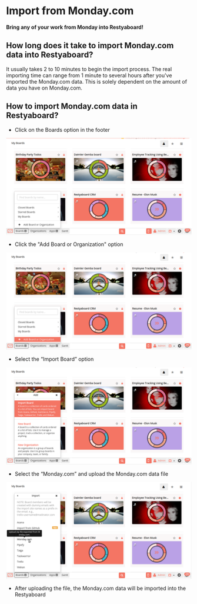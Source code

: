 # Import from Monday.com

**Bring any of your work from Monday into Restyaboard!**

## How long does it take to import Monday.com data into Restyaboard? 

It usually takes 2 to 10 minutes to begin the import process. The real importing time can range from 1 minute to several hours after you've imported the Monday.com data. This is solely dependent on the amount of data you have on Monday.com.

## How to import Monday.com data in Restyaboard?

* Click on the Boards option in the footer 

![Click on the Boards option in the footer ](boards.png)

* Click the "Add Board or Organization" option

![Click the "Add Board or Organization" option ](addboard.png)

* Select the “Import Board” option

![Select the “Import Board” option ](importoption.png)

* Select the “Monday.com” and upload the Monday.com data file

![Select the “Monday.com” and upload the Monday.com data file ](import-monday.png)

* After uploading the file, the Monday.com data will be imported into the Restyaboard
